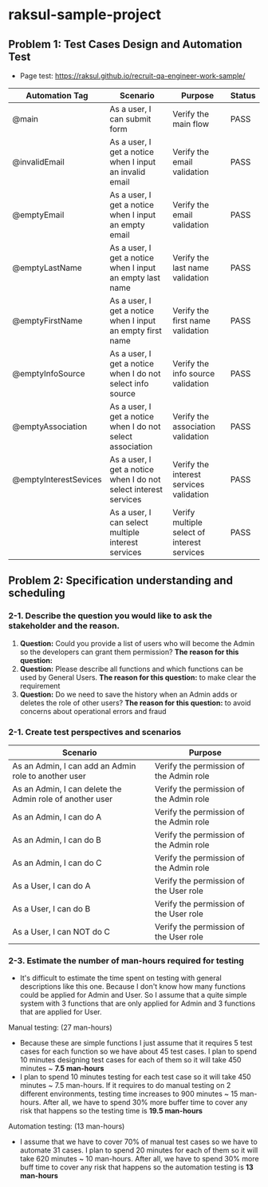 # raksul-sample-project

## Problem 1: Test Cases Design and Automation Test 
- Page test: https://raksul.github.io/recruit-qa-engineer-work-sample/

| Automation Tag        | Scenario                                                         | Purpose                                     | Status |
| --------------------- | ---------------------------------------------------------------- | ------------------------------------------- | ------ |
| @main                 | As a user, I can submit form                                     | Verify the main flow                        | PASS   |
| @invalidEmail         | As a user, I get a notice when I input an invalid email          | Verify the email validation                 | PASS   |
| @emptyEmail           | As a user, I get a notice when I input an empty email            | Verify the email validation                 | PASS   |
| @emptyLastName        | As a user, I get a notice when I input an empty last name        | Verify the last name validation             | PASS   |
| @emptyFirstName       | As a user, I get a notice when I input an empty first name       | Verify the first name validation            | PASS   |
| @emptyInfoSource      | As a user, I get a notice when I do not select info source       | Verify the info source validation           | PASS   |
| @emptyAssociation     | As a user, I get a notice when I do not select association       | Verify the association validation           | PASS   |
| @emptyInterestSevices | As a user, I get a notice when I do not select interest services | Verify the interest services validation     | PASS   |
|                       | As a user, I can select multiple interest services               | Verify multiple select of interest services | PASS   |

## Problem 2: Specification understanding and scheduling

### 2-1. Describe the question you would like to ask the stakeholder and the reason.
1. **Question:** Could you provide a list of users who will become the Admin so the developers can grant them permission? **The reason for this question:** 
2. **Question:** Please describe all functions and which functions can be used by General Users. **The reason for this question:** to make clear the requirement
3. **Question:** Do we need to save the history when an Admin adds or deletes the role of other users? **The reason for this question:** to avoid concerns about operational errors and fraud

### 2-1. Create test perspectives and scenarios

| Scenario                                                 | Purpose                                 |
| -------------------------------------------------------- | --------------------------------------- |
| As an Admin, I can add an Admin role to another user     | Verify the permission of the Admin role |
| As an Admin, I can delete the Admin role of another user | Verify the permission of the Admin role |
| As an Admin, I can do A                                  | Verify the permission of the Admin role |
| As an Admin, I can do B                                  | Verify the permission of the Admin role |
| As an Admin, I can do C                                  | Verify the permission of the Admin role |
| As a User, I can do A                                   | Verify the permission of the User role  |
| As a User, I can do B                                   | Verify the permission of the User role  |
| As a User, I can NOT do C                               | Verify the permission of the User role  |

### 2-3. Estimate the number of man-hours required for testing
- It's difficult to estimate the time spent on testing with general descriptions like this one. Because I don't know how many functions could be applied for Admin and User. So I assume that a quite simple system with 3 functions that are only applied for Admin and 3 functions that are applied for User.

Manual testing: (27 man-hours)
- Because these are simple functions I just assume that it requires 5 test cases for each function so we have about 45 test cases. I plan to spend 10 minutes designing test cases for each of them so it will take 450 minutes ~ **7.5 man-hours**
- I plan to spend 10 minutes testing for each test case so it will take 450 minutes ~ 7.5 man-hours. If it requires to do manual testing on 2 different environments, testing time increases to 900 minutes ~ 15 man-hours. After all, we have to spend 30% more buffer time to cover any risk that happens so the testing time is **19.5 man-hours**

Automation testing: (13 man-hours)
- I assume that we have to cover 70% of manual test cases so we have to automate 31 cases. I plan to spend 20 minutes for each of them so it will take 620 minutes ~ 10 man-hours. After all, we have to spend 30% more buff time to cover any risk that happens so the automation testing is **13 man-hours**
